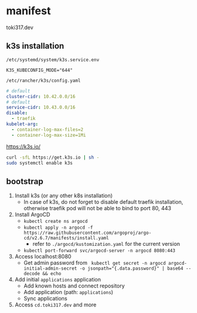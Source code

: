 # manifest

toki317.dev

## k3s installation

`/etc/systemd/system/k3s.service.env`
```
K3S_KUBECONFIG_MODE="644"
```

`/etc/rancher/k3s/config.yaml`
```yaml
# default
cluster-cidr: 10.42.0.0/16
# default
service-cidr: 10.43.0.0/16
disable:
  - traefik
kubelet-arg:
  - container-log-max-files=2
  - container-log-max-size=1Mi
```

https://k3s.io/
```sh
curl -sfL https://get.k3s.io | sh -
sudo systemctl enable k3s
```

## bootstrap

1. Install k3s (or any other k8s installation)
   - In case of k3s, do not forget to disable default traefik installation, otherwise traefik pod will not be able to bind to port 80, 443
2. Install ArgoCD
   - `kubectl create ns argocd`
   - `kubectl apply -n argocd -f https://raw.githubusercontent.com/argoproj/argo-cd/v2.6.7/manifests/install.yaml`
     - refer to `./argocd/kustomization.yaml` for the current version
   - `kubectl port-forward svc/argocd-server -n argocd 8080:443`
3. Access localhost:8080
   - Get admin password from ` kubectl get secret -n argocd argocd-initial-admin-secret -o jsonpath="{.data.password}" | base64 --decode && echo`
4. Add initial `applications` application
   - Add known hosts and connect repository
   - Add application (path: `applications`)
   - Sync applications
5. Access `cd.toki317.dev` and more
